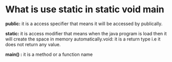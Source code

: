 # What is use static in static void main

**public:** it is a access specifier that means it will be accessed by publically.

**static:** it is access modifier that means when the java program is load then it will create the space in memory automatically.void: it is a return type i.e it does not return any value.

**main\(\) :** it is a method or a function name

